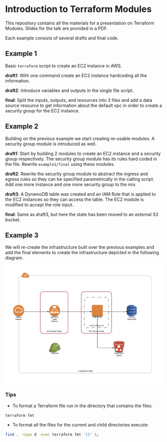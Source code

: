 # Introduction to Terraform Modules

This repository contains all the materials for a presentation on Terraform Modules. Slides for the talk are provided in a PDF.

Each example consists of several drafts and final code.

## Example 1

Basic  `terraform`  script to create an EC2 instance in AWS.

**draft1**: With one command create an EC2 instance hardcoding all the information.

**draft2**: Introduce variables and outputs in the single file script.

**final**: Split the inputs, outputs, and resources into 3 files and add a data source resource to get information about the default vpc in order to create a security group for the EC2 instance.

## Example 2

Building on the previous example we start creating re-usable modules. A security group module is introduced as well. 

**draft1**: Start by building 2 modules to create an EC2 instance and a security group respectively. The security group module has its rules hard coded in the file. Rewrite `example1/final` using these modules.

**draft2**: Rewrite the security group module to abstract the ingress and egress rules so they can be specified parametrically in the calling script. Add one more instance and one more security group to the mix.

**draft3**: A DynamoDB table was created and an IAM Role that is applied to the EC2 instances so they can access the table. The EC2 module is modified to accept the role input.

**final**: Same as draft3, but here the state has been moved to an external S3 bucket.

## Example 3

We will re-create the infrastructure built over the previous examples and add the final elements to create the infrastructure depicted in the following diagram.


![Final Diagram](/resources/Final_Diagram.png)

### Tips

- To format a Terraform file run in the directory that contains the files:
```bash
terraform fmt
```
- To format all the files for the current and child directories execute:
```bash
find . -type d -exec terraform fmt '{}' \;
```

